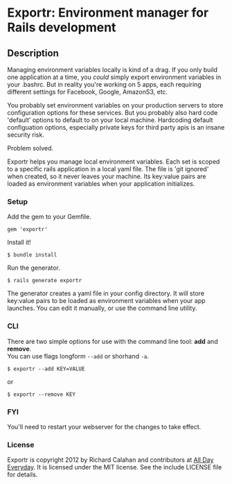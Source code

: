 # Exportr: Environment manager for Rails development

## Description

Managing environment variables locally is kind of a drag. If you only build one application at a time, you *could* simply export environment variables in your .bashrc. 
But in reality you're working on 5 apps, each requiring different settings for Facebook, Google, AmazonS3, etc. 

You probably set environment variables on your production servers to store configuration options for these services. But you probably also hard code
'default' options to default to on your local machine. Hardcoding default configuation options, especially private keys for third party apis is an insane security risk.

Problem solved.

Exportr helps you manage local environment variables. Each set is scoped to a specific rails application in a local yaml file. The file is 'git ignored' when created, so it never leaves your machine. Its key:value pairs are loaded as environment variables when your application initializes.  

### Setup

Add the gem to your Gemfile.

    gem 'exportr'

Install it!

    $ bundle install
    
Run the generator.

    $ rails generate exportr
    
The generator creates a yaml file in your config directory. It will store key:value pairs to be loaded as environment variables when your app launches. You can edit it manually, or use the command line utility.

### CLI

There are two simple options for use with the command line tool: **add** and **remove**.  
You can use flags longform `--add` or shorhand `-a`.

    $ exportr --add KEY=VALUE
or

    $ exportr --remove KEY
    
### FYI

You'll need to restart your webserver for the changes to take effect. 
    
### License

Exportr is copyright 2012 by Richard Calahan and contributors at [All Day Everyday](http://alldayeveryday.com). It is licensed under the MIT license. See the include LICENSE file for details.
